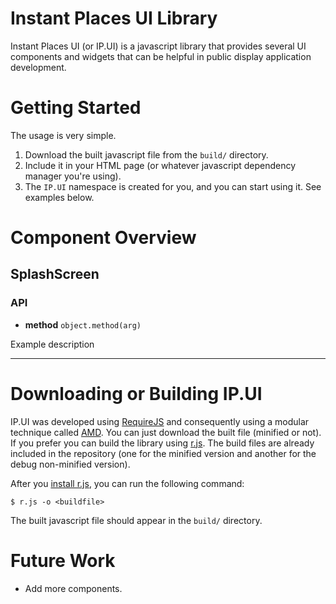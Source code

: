 # Instant Places UI Library #

Instant Places UI (or IP.UI) is a javascript library that provides several UI components and widgets that can be helpful in public display application development.

# Getting Started #

The usage is very simple. 

1. Download the built javascript file from the `build/` directory.
2. Include it in your HTML page (or whatever javascript dependency manager you're using).
3. The `IP.UI` namespace is created for you, and you can start using it. See examples below.

# Component Overview #

## SplashScreen ##


### API ###

- **method** `object.method(arg)`

Example description

----------

# Downloading or Building IP.UI #

IP.UI was developed using [RequireJS](http://requirejs.org/) and consequently using a modular technique called [AMD](http://requirejs.org/docs/whyamd.html). You can just download the built file (minified or not). If you prefer you can build the library using [r.js](http://requirejs.org/docs/optimization.html). The build files are already included in the repository (one for the minified version and another for the debug non-minified version).

After you [install r.js](http://requirejs.org/docs/optimization.html#download), you can run the following command:

    $ r.js -o <buildfile>

The built javascript file should appear in the `build/` directory.

# Future Work #

- Add more components.